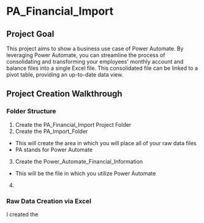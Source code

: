 # PA_Financial_Import
## Project Goal
This project aims to show a business use case of Power Automate. By leveraging Power Automate, you can streamline the process of consolidating and transforming your employees' monthly account and balance files into a single Excel file. This consolidated file can be linked to a pivot table, providing an up-to-date data view.  

## Project Creation Walkthrough
### Folder Structure
1. Create the PA_Financial_Import Project Folder
2. Create the PA_Import_Folder
  - This will create the area in which you will place all of your raw data files
  - PA stands for Power Automate
3. Create the Power_Automate_Financial_Information
  - This will be the file in which you utilize Power Automate
4. 
### Raw Data Creation via Excel
I created the 
